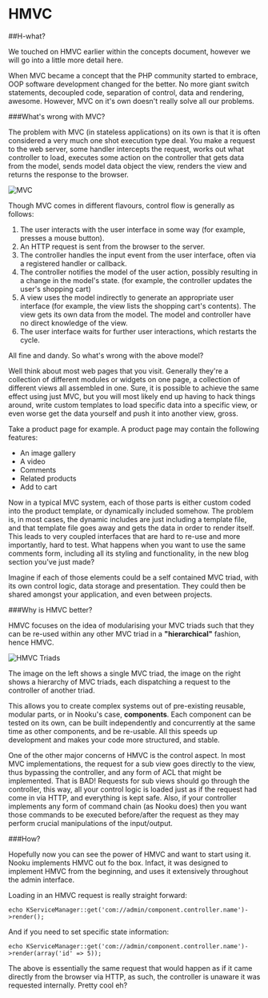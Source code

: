 # HMVC

##H-what?

We touched on HMVC earlier within the concepts document, however we will go into a little more detail here.

When MVC became a concept that the PHP community started to embrace, OOP software development changed for the better. No more giant switch statements, decoupled code, separation of control, data and rendering, awesome. However, MVC on it's own doesn't really solve all our problems. 


###What's wrong with MVC?

The problem with MVC (in stateless applications) on its own is that it is often considered a very much one shot execution type deal. You make a request to the web server, some handler intercepts the request, works out what controller to load, executes some action on the controller that gets data from the model, sends model data object the view, renders the view and returns the response to the browser.


![MVC](http://motda.be/nooku/mvc1.jpg)

Though MVC comes in different flavours, control flow is generally as follows:

1. The user interacts with the user interface in some way (for example, presses a mouse button).
2. An HTTP request is sent from the browser to the server.
3. The controller handles the input event from the user interface, often via a registered handler or callback.
4. The controller notifies the model of the user action, possibly resulting in a change in the model's state. (for example, the controller updates the user's shopping cart)
5. A view uses the model indirectly to generate an appropriate user interface (for example, the view lists the shopping cart's contents). The view gets its own data from the model. The model and controller have no direct knowledge of the view.
6. The user interface waits for further user interactions, which restarts the cycle.

All fine and dandy. So what's wrong with the above model?

Well think about most web pages that you visit. Generally they're a collection of different modules or widgets on one page, a collection of different views all assembled in one. Sure, it is possible to achieve the same effect using just MVC, but you will most likely end up having to hack things around, write custom templates to load specific data into a specific view, or even worse get the data yourself and push it into another view, gross.

Take a product page for example. A product page may contain the following features:

* An image gallery
* A video
* Comments
* Related products
* Add to cart

Now in a typical MVC system, each of those parts is either custom coded into the product template, or dynamically included somehow. The problem is, in most cases, the dynamic includes are just including a template file, and that template file goes away and gets the data in order to render itself. This leads to very coupled interfaces that are hard to re-use and more importantly, hard to test. What happens when you want to use the same comments form, including all its styling and functionality, in the new blog section you've just made? 

Imagine if each of those elements could be a self contained MVC triad, with its own control logic, data storage and presentation. They could then be shared amongst your application, and even between projects.

###Why is HMVC better?

HMVC focuses on the idea of modularising your MVC triads such that they can be re-used within any other MVC triad in a **"hierarchical"** fashion, hence HMVC.

![HMVC Triads](https://github.com/oligriffiths/nooku-docs/blob/resources/images/hmvc.png?raw=true)

The image on the left shows a single MVC triad, the image on the right shows a hierarchy of MVC triads, each dispatching a request to the controller of another triad.

This allows you to create complex systems out of pre-existing reusable, modular parts, or in Nooku's case, **components**. Each component can be tested on its own, can be built independently and concurrently at the same time as other components, and be re-usable. All this speeds up development and makes your code more structured, and stable. 

One of the other major concerns of HMVC is the control aspect. In most MVC implementations, the request for a sub view goes directly to the view, thus bypassing the controller, and any form of ACL that might be implemented. That is BAD! Requests for sub views should go through the controller, this way, all your control logic is loaded just as if the request had come in via HTTP, and everything is kept safe. Also, if your controller implements any form of command chain (as Nooku does) then you want those commands to be executed before/after the request as they may perform crucial manipulations of the input/output.

###How?

Hopefully now you can see the power of HMVC and want to start using it. Nooku implements HMVC out fo the box. Infact, it was designed to implement HMVC from the beginning, and uses it extensively throughout the admin interface.

Loading in an HMVC request is really straight forward:

	echo KServiceManager::get('com://admin/component.controller.name')->render();

And if you need to set specific state information:

	echo KServiceManager::get('com://admin/component.controller.name')->render(array('id' => 5));

The above is essentially the same request that would happen as if it came directly from the browser via HTTP, as such, the controller is unaware it was requested internally. Pretty cool eh?